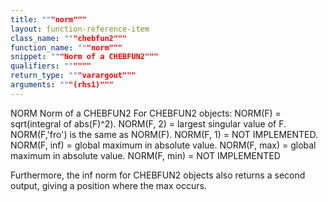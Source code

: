 ```yaml
---
title: """norm"""
layout: function-reference-item
class_name: """chebfun2"""
function_name: """norm"""
snippet: """Norm of a CHEBFUN2"""
qualifiers: """"""
return_type: """varargout"""
arguments: """(rhs1)"""
---
```


 NORM   Norm of a CHEBFUN2
  For CHEBFUN2 objects:
     NORM(F) = sqrt(integral of abs(F)^2).
     NORM(F, 2) = largest singular value of F.
     NORM(F,'fro') is the same as NORM(F).
     NORM(F, 1) = NOT IMPLEMENTED.
     NORM(F, inf) = global maximum in absolute value.
     NORM(F, max) = global maximum in absolute value.
     NORM(F, min) = NOT IMPLEMENTED
 
  Furthermore, the inf norm for CHEBFUN2 objects also returns a second output,
  giving a position where the max occurs.
